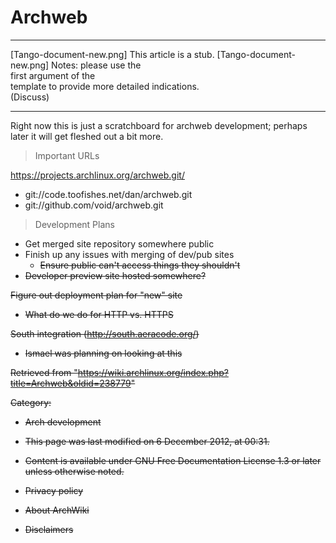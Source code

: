 Archweb
=======

  ------------------------ ------------------------ ------------------------
  [Tango-document-new.png] This article is a stub.  [Tango-document-new.png]
                           Notes: please use the    
                           first argument of the    
                           template to provide more 
                           detailed indications.    
                           (Discuss)                
  ------------------------ ------------------------ ------------------------

Right now this is just a scratchboard for archweb development; perhaps
later it will get fleshed out a bit more.

> Important URLs

https://projects.archlinux.org/archweb.git/

-   git://code.toofishes.net/dan/archweb.git
-   git://github.com/void/archweb.git

> Development Plans

-   Get merged site repository somewhere public
-   Finish up any issues with merging of dev/pub sites
    -   <s>Ensure public can't access things they shouldn't
-   Developer preview site hosted somewhere?

Figure out deployment plan for "new" site

-   What do we do for HTTP vs. HTTPS

South integration (http://south.aeracode.org/)

-   Ismael was planning on looking at this

Retrieved from
"https://wiki.archlinux.org/index.php?title=Archweb&oldid=238779"

Category:

-   Arch development

-   This page was last modified on 6 December 2012, at 00:31.
-   Content is available under GNU Free Documentation License 1.3 or
    later unless otherwise noted.
-   Privacy policy
-   About ArchWiki
-   Disclaimers

